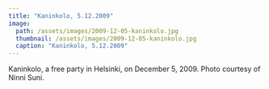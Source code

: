 ```yaml
---
title: "Kaninkolo, 5.12.2009"
image:
  path: /assets/images/2009-12-05-kaninkolo.jpg
  thumbnail: /assets/images/2009-12-05-kaninkolo.jpg
  caption: "Kaninkolo, 5.12.2009"
---
```


Kaninkolo, a free party in Helsinki, on December 5, 2009. Photo courtesy of Ninni Suni.
